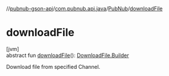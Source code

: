 //[pubnub-gson-api](../../../index.md)/[com.pubnub.api.java](../index.md)/[PubNub](index.md)/[downloadFile](download-file.md)

# downloadFile

[jvm]\
abstract fun [downloadFile](download-file.md)(): [DownloadFile.Builder](../../com.pubnub.api.java.endpoints.files/-download-file/-builder/index.md)

Download file from specified Channel.
